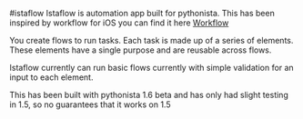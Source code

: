 #istaflow
Istaflow is automation app built for pythonista. This has been inspired by workflow for iOS you can find it here [Workflow](https://workflow.is)

You create flows to run tasks. Each task is made up of a series of elements. These elements have a single purpose and are reusable across flows.

Istaflow currently can run basic flows currently with simple validation for an input to each element. 

This has been built with pythonista 1.6 beta and has only had slight testing in 1.5, so no guarantees that it works on 1.5